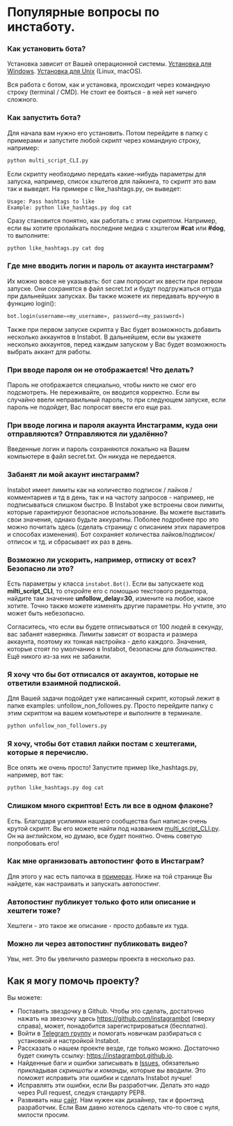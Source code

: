 # Популярные вопросы по инстаботу.

### Как установить бота?

Установка зависит от Вашей операционной системы. [Установка для Windows](/docs/ru/Installation_on_Windows.md). [Установка для Unix](/docs/ru/Installation_on_Unix.md) (Linux, macOS).

Вся работа с ботом, как и установка, происходит через командную строку (terminal / CMD). Не стоит ее бояться - в ней нет ничего сложного.

### Как запустить бота?

Для начала вам нужно его установить. Потом перейдите в папку с примерами и запустите любой скрипт через командную строку, например:
``` python
python multi_script_CLI.py
```

Если скрипту необходимо передать какие-нибудь параметры для запуска, например, список хэштегов для лайкинга, то скрипт это вам так и выведет. На примере с like_hashtags.py, он выведет:
```
Usage: Pass hashtags to like
Example: python like_hashtags.py dog cat
```

Сразу становится понятно, как работать с этим скриптом. Например, если вы хотите пролайкать последние медиа с хэштегом **#cat** или **#dog**, то выполните:

``` python
python like_hashtags.py cat dog
```

### Где мне вводить логин и пароль от акаунта инстаграмм?

Их можно вовсе не указывать: бот сам попросит их ввести при первом запуске. Они сохранятся в файл secret.txt и будут подгружаться оттуда при дальнейших запусках. Вы также можете их передавать вручную в функцию login():
``` python
bot.login(username=«my_username», password=«my_password»)
```

Также при первом запуске скрипта у Вас будет возможность добавить несколько аккаунтов в Instabot. В дальнейшем, если вы укажете несколько аккаунтов, перед каждым запуском у Вас будет возможность выбрать аккант для работы.

### При вводе пароля он не отображается! Что делать?

Пароль не отображается специально, чтобы никто не смог его подсмотреть. Не переживайте, он вводится корректно. Если вы случайно ввели неправильный пароль, то при следующем запуске, если пароль не подойдет, Вас попросят ввести его еще раз.

### При вводе логина и пароля  акаунта Инстаграмм, куда они отправляются? Отправляются ли удалённо?

Введенные логин и пароль сохраняются локально на Вашем компьютере в файл secret.txt. Он никуда не передается.

### Забанят ли мой акаунт инстаграмм?

Instabot имеет лимиты как на количество подписок / лайков / комментариев и тд в день, так и на частоту запросов - например, не подписываться слишком быстро. В Instabot уже встроены свои лимиты, которые гарантируют безопасное использование. Вы можете выставить свои значения, однако будьте аккуратны. Поболее подробнее про это можно почитать здесь (сделать страницу с описанием этих параметров и способах изменения). Бот сохраняет количества лайков/подписок/отписок и тд. и сбрасывает их раз в день.

### Возможно ли ускорить, например, отписку от всех? Безопасно ли это?

Есть параметры у класса `instabot.Bot()`. Если вы запускаете код __milti_script_CLI__, то откройте его с помощью текстового редактора, найдите там значение __unfollow_delay=30__, измените на любое, какое хотите. Точно также можете изменять другие параметры. Но учтите, это может быть небезопасно.

Согласитесь, что если вы будете отписываться от 100 людей в секунду, вас забанят наверняка. Лимиты зависят от возраста и размера аккаунта, поэтому их тонкая настройка - дело каждого. Значения, которые стоят по умолчанию в Instabot, безопасны для _большинства_. Ещё никого из-за них не забанили.

### Я хочу что бы бот отписался от акаунтов, которые не ответили взаимной подпиской.

Для Вашей задачи подойдет уже написанный скрипт, который лежит в папке examples: unfollow_non_followes.py. Просто перейдите папку с этим скриптом на вашем компьютере и выполните в терминале.
``` python
python unfollow_non_followers.py
```

### Я хочу, чтобы бот ставил лайки постам с хештегами, которые я перечислю.

Все опять же очень просто! Запустите пример like_hashtags.py, например, вот так:
``` python
python like_hashtags.py dog cat
```

### Слишком много скриптов! Есть ли все в одном флаконе?

Есть. Благодаря усилиями нашего сообщества был написан очень крутой скрипт. Вы его можете найти под названием [multi_script_CLI.py](https://github.com/instagrambot/instabot/blob/master/examples/multi_script_CLI.py). Он на английском, но думаю, все будет понятно. Очень советую попробовать его!

### Как мне организовать автопостинг фото в Инстаграм?

Для этого у нас есть папочка в [примерах](https://github.com/instagrambot/instabot/tree/master/examples/autopost). Ниже на той странице Вы найдете, как настраивать и запускать автопостинг.

### Автопостинг публикует только фото или описание и хештеги тоже?

Хештеги - это такое же описание - просто добавьте их туда.

### Можно ли через автопостинг публиковать видео?

Увы, нет. Это бы увеличило размеры проекта в несколько раз.

## Как я могу помочь проекту?

Вы можете:
* Поставить звездочку в Github. Чтобы это сделать, достаточно нажать на звезочку здесь https://github.com/instagrambot (сверху справа), может, понадобится зарегистрироваться (бесплатно).
* Войти в [Telegram группу](https://t.me/joinchat/AAAAAEHxHAtKhKo4X4r7xg) и помогать новичкам разбираться с установкой и настройкой Instabot.
* Рассказать о нашем проекте везде, где только можно. Достаточно будет скинуть ссылку: https://instagrambot.github.io.
* Найденные баги и ошибки записывать в [Issues](https://github.com/instagrambot/instabot/issues), обязательно прикладывая _скриншоты_ и _команды_, которые вы вводили. Это поможет исправить эти ошибки и сделать Instabot лучше!
* Исправлять эти ошибки, если Вы разработчик. Делать это надо через Pull request, следуя стандарту PEP8.
* Развивать наш [сайт](https://github.com/instagrambot/instagrambot.github.io). Нам нужен как дизайнер, так и фронтэнд разработчик. Если Вам давно хотелось сделать что-то свое с нуля, милости просим.
